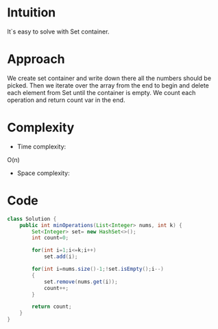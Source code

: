 # Intuition
<!-- Describe your first thoughts on how to solve this problem. -->
It`s easy to solve with Set container.
# Approach
<!-- Describe your approach to solving the problem. -->
We create set container and write down there all the numbers should be picked. Then we iterate over the array from the end to begin and delete each element from Set until the container is empty. We count each operation and return count var in the end.
# Complexity
- Time complexity:
<!-- Add your time complexity here, e.g. $$O(n)$$ -->
O(n)
- Space complexity:
<!-- Add your space complexity here, e.g. $$O(n)$$ -->

# Code
```java []
class Solution {
    public int minOperations(List<Integer> nums, int k) {
        Set<Integer> set= new HashSet<>();
        int count=0;

        for(int i=1;i<=k;i++)
            set.add(i);

        for(int i=nums.size()-1;!set.isEmpty();i--)
        {
            set.remove(nums.get(i));
            count++;
        }

        return count;
    }
}
```